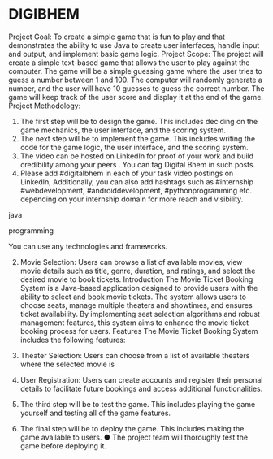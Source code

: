 # DIGIBHEM
Project Goal: To create a simple game that is fun to play and that demonstrates the ability to use
Java to create user interfaces, handle input and output, and implement basic game logic.
Project Scope: The project will create a simple text-based game that allows the user to play against
the computer. The game will be a simple guessing game where the user tries to guess a number
between 1 and 100. The computer will randomly generate a number, and the user will have 10
guesses to guess the correct number. The game will keep track of the user score and display it at the
end of the game.
Project Methodology:
1. The first step will be to design the game. This includes deciding on the game mechanics, the user
interface, and the scoring system.
2. The next step will be to implement the game. This includes writing the code for the game logic, the
user interface, and the scoring system.
3. The video can be hosted on LinkedIn for proof of your work and build credibility
among your peers . You can tag Digital Bhem in such posts.
4. Please add #digitalbhem in each of your task video postings on LinkedIn,
Additionally, you can also add hashtags such as #internship #webdevelopment,
#androiddevelopment, #pythonprogramming etc. depending on your internship
domain for more reach and visibility.

java

programming

You can use any technologies and frameworks.

2. Movie Selection: Users can browse a list of available movies, view movie details such as title,
genre, duration, and ratings, and select the desired movie to book tickets.
Introduction
The Movie Ticket Booking System is a Java-based application designed to provide users with the
ability to select and book movie tickets. The system allows users to choose seats, manage multiple
theaters and showtimes, and ensures ticket availability. By implementing seat selection algorithms
and robust management features, this system aims to enhance the movie ticket booking process for
users.
Features
The Movie Ticket Booking System includes the following features:

3. Theater Selection: Users can choose from a list of available theaters where the selected movie is
1. User Registration: Users can create accounts and register their personal details to facilitate future
bookings and access additional functionalities.
3. The third step will be to test the game. This includes playing the game yourself and testing all of the
game features.
4. The final step will be to deploy the game. This includes making the game available to users.
● The project team will thoroughly test the game before deploying it.
